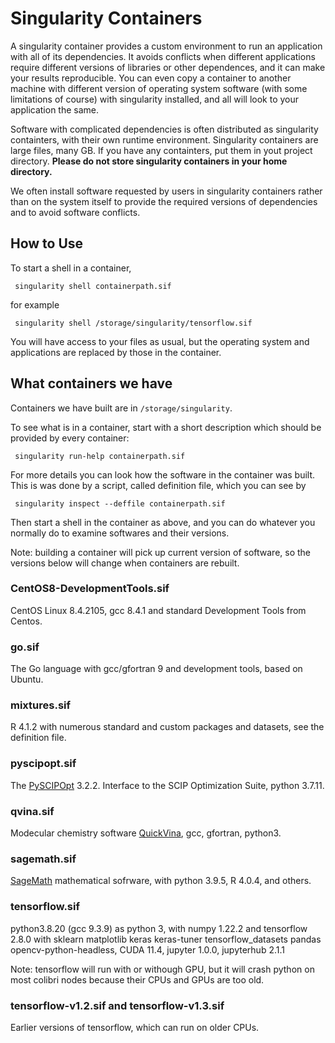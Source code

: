 # Singularity Containers

A singularity container provides a custom environment to run an application with all of its dependencies. It avoids conflicts when different applications require different versions of libraries or other dependences, and it can make your results reproducible. You can even copy a container to another machine with different version of operating system software (with some limitations of course) with singularity installed, and all will look to your application the same. 

Software with complicated dependencies is often distributed as singularity containters, with their own runtime environment. Singularity containers are large files, many GB. If you have any containters, put them in yout project directory. **Please do not store singularity containers in your home directory.**

We often install software requested by users in singularity containers rather than on the system itself to provide the required versions of dependencies and to avoid software conflicts.

## How to Use

To start a shell in a container,

     singularity shell containerpath.sif

for example

     singularity shell /storage/singularity/tensorflow.sif
     
You will have access to your files as usual, but the operating system and applications are replaced by those in the container.

## What containers we have

Containers we have built are in `/storage/singularity`.

To see what is in a container, start with a short description which should be provided by every container:

     singularity run-help containerpath.sif
      
For more details you can look how the software in the container was built. This is was done by a script, called definition file, which you can see by

     singularity inspect --deffile containerpath.sif

Then start a shell in the container as above, and you can do whatever you normally do to examine softwares and their versions.

Note: building a container will pick up current version of software, so the versions below will change when containers are rebuilt.

### CentOS8-DevelopmentTools.sif

CentOS Linux 8.4.2105, gcc 8.4.1 and standard Development Tools from Centos.

### go.sif

The Go language with gcc/gfortran 9 and development tools, based on Ubuntu.

### mixtures.sif

R 4.1.2 with numerous standard and custom packages and datasets, see the definition file.

### pyscipopt.sif

The [PySCIPOpt](https://pypi.org/project/PySCIPOpt) 3.2.2. Interface to the SCIP Optimization Suite, python 3.7.11.

### qvina.sif

Modecular chemistry software [QuickVina](https://github.com/QVina/qvina), gcc, gfortran, python3.

### sagemath.sif

[SageMath](https://www.sagemath.org) mathematical sofrware, with python 3.9.5, R 4.0.4, and others.

### tensorflow.sif

python3.8.20 (gcc 9.3.9) as python 3, with numpy 1.22.2 and tensorflow 2.8.0 with sklearn matplotlib keras keras-tuner tensorflow_datasets pandas opencv-python-headless,
CUDA 11.4, jupyter 1.0.0, jupyterhub 2.1.1

Note: tensorflow will run with or withough GPU, but it will crash python on most colibri nodes because their CPUs and GPUs are too old.

### tensorflow-v1.2.sif and tensorflow-v1.3.sif

Earlier versions of tensorflow, which can run on older CPUs.






